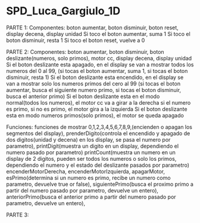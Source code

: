 # SPD_Luca_Gargiulo_1D
PARTE 1:
Componentes: boton aumentar, boton disminuir, boton reset, display decena, display unidad
Si toco el boton aumentar, suma 1
Si toco el boton disminuir,  resta 1
Si toco el boton reset, vuelve a 0

PARTE 2:
Componentes: boton aumentar, boton disminuir, boton deslizante(numeros, solo primos), motor cc, display decena, display unidad
Si el boton deslizante esta apagado, en el display se van a mostrar todos los numeros del 0 al 99, (si tocas el boton aumentar, suma 1, si tocas el boton disminuir, resta 1)
Si el boton deslizante esta encendido, en el display se van a mostrar solo los numeros primos del cero al 99 (si tocas el boton aumentar, busca el siguiente numero primo, si tocas el boton disminuir, busca el anterior primo)
Si el  boton deslizante esta en el modo normal(todos los numeros), el motor cc va a girar a la derecha si el numero es primo, si no es primo, el motor gira a la izquierda
Si el boton deslizante esta en modo numeros primos(solo primos), el motor se queda apagado

Funciones: 
funciones de mostrar 0,1,2,3,4,5,6,7,8,9,(encienden o apagan los segmentos del display),
prenderDigito(controla el encendido y apagado de dos digitos(unidad y decena) en los display, se pasa el numero por parametro),
printDigit(muestra un digito en un display, dependiendo el numero pasado por parametro)
printCount(muestra un numero en un display de 2 digitos, pueden ser todos los numeros o solo los primos, dependiendo el numero y el estado del deslizante pasados por parametro)
encenderMotorDerecha, 
encenderMotorIzquierda, 
apagarMotor, 
esPrimo(determina si un numero es primo, recibe un numero como parametro, devuelve true or false),
siguientePrimo(busca el proximo primo a partir del numero pasado por parametro, devuelve un entero),
anteriorPrimo(busca el anterior primo a partir del numero pasado por parametro, devuelve un entero),


PARTE 3:
